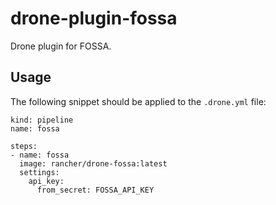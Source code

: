 # drone-plugin-fossa

Drone plugin for FOSSA.

## Usage

The following snippet should be applied to the `.drone.yml` file:

```
kind: pipeline
name: fossa

steps:
- name: fossa  
  image: rancher/drone-fossa:latest
  settings:
    api_key:
      from_secret: FOSSA_API_KEY
```
